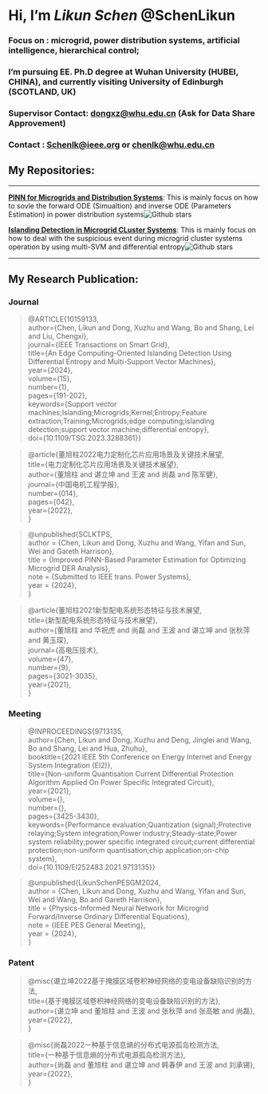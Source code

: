 # Hi, I’m ***Likun Schen*** @SchenLikun
### Focus on : microgrid, power distribution systems, artificial intelligence, hierarchical control;
### I’m pursuing EE. Ph.D degree at Wuhan University (HUBEI, CHINA), and currently visiting University of Edinburgh (SCOTLAND, UK)
### Supervisor Contact: dongxz@whu.edu.cn (Ask for Data Share Approvement)
### Contact : Schenlk@ieee.org or chenlk@whu.edu.cn

## My Repositories:

---
**[PINN for Microgrids and Distribution Systems](https://github.com/SchenLikun/PINN-for-Microgrid-and-Power-Distribution-Systems)**: This is mainly focus on how to sovle the forward ODE (Simualtion)
 and inverse ODE (Parameters Estimation) in power distribution systems![Github stars](https://img.shields.io/github/stars/SchenLikun/PINN-for-Microgrid-and-Power-Distribution-Systems.svg)

**[Islanding Detection in Microgrid CLuster Systems](https://github.com/SchenLikun/SVM-for-microgrid-cluster-islanding-detection)**: This is mainly focus on how to deal with the suspicious event during microgrid cluster systems operation by using multi-SVM and differential entropy![Github stars](https://img.shields.io/github/stars/SchenLikun/SVM-for-microgrid-cluster-islanding-detection.svg)

---

## My Research Publication:

 ### Journal


>@ARTICLE{10159133,  
  author={Chen, Likun and Dong, Xuzhu and Wang, Bo and Shang, Lei and Liu, Chengxi},  
  journal={IEEE Transactions on Smart Grid},   
  title={An Edge Computing-Oriented Islanding Detection Using Differential Entropy and Multi-Support Vector Machines},   
  year={2024},  
  volume={15},  
  number={1},  
  pages={191-202},  
  keywords={Support vector machines;Islanding;Microgrids;Kernel;Entropy;Feature extraction;Training;Microgrids;edge computing;islanding detection;support vector machine;differential entropy},  
  doi={10.1109/TSG.2023.3288361}}  
>

>@article{董旭柱2022电力定制化芯片应用场景及关键技术展望,  
  title={电力定制化芯片应用场景及关键技术展望},  
  author={董旭柱 and 谌立坤 and 王波 and 尚磊 and 陈军健},  
  journal={中国电机工程学报},  
  number={014},  
  pages={042},  
  year={2022},  
}
>

> @unpublished{SCLKTPS,  
  author = {Chen, Likun and Dong, Xuzhu and Wang, Yifan and Sun, Wei and Gareth Harrison},  
  title  = {Improved PINN-Based Parameter Estimation for Optimizing Microgrid DER Analysis},  
  note   = {Submitted to IEEE trans. Power Systems},  
  year   = {2024},  
}  
  
>
>@article{董旭柱2021新型配电系统形态特征与技术展望,  
  title={新型配电系统形态特征与技术展望},  
  author={董旭柱 and 华祝虎 and 尚磊 and 王波 and 谌立坤 and 张秋萍 and 黄玉琛},  
  journal={高电压技术},  
  volume={47},  
  number={9},  
  pages={3021-3035},  
  year={2021},  
}  
>

 ### Meeting
>@INPROCEEDINGS{9713135,  
  author={Chen, Likun and Dong, Xuzhu and Deng, Jinglei and Wang, Bo and Shang, Lei and Hua, Zhuhu},  
  booktitle={2021 IEEE 5th Conference on Energy Internet and Energy System Integration (EI2)},   
  title={Non-uniform Quantisation Current Differential Protection Algorithm Applied On Power Specific Integrated Circuit},   
  year={2021},  
  volume={},  
  number={},  
  pages={3425-3430},  
  keywords={Performance evaluation;Quantization (signal);Protective relaying;System integration;Power industry;Steady-state;Power system reliability;power specific integrated circuit;current differential protection;non-uniform quantisation;chip application;on-chip system},  
  doi={10.1109/EI252483.2021.9713135}}  

>@unpublished{LikunSchenPESGM2024,  
  author = {Chen, Likun and Dong, Xuzhu and Wang, Yifan and Sun, Wei and Wang, Bo and Gareth Harrison},  
  title  = {Physics-Informed Neural Network for Microgrid Forward/Inverse Ordinary Differential Equations},  
  note   = {IEEE PES General Meeting},  
  year   = {2024},  
}  



### Patent
>
>@misc{谌立坤2022基于掩膜区域卷积神经网络的变电设备缺陷识别的方法,  
  title={基于掩膜区域卷积神经网络的变电设备缺陷识别的方法},  
  author={谌立坤 and 董旭柱 and 王波 and 张秋萍 and 张高敏 and 尚磊},  
  year={2022},  
}


>@misc{尚磊2022一种基于信息熵的分布式电源孤岛检测方法,  
  title={一种基于信息熵的分布式电源孤岛检测方法},  
  author={尚磊 and 董旭柱 and 谌立坤 and 韩春伊 and 王波 and 刘承锡},  
  year={2022},  
}





<!---
SchenLikun/SchenLikun is a ✨ special ✨ repository because its `README.md` (this file) appears on your GitHub profile.
You can click the Preview link to take a look at your changes.
--->

